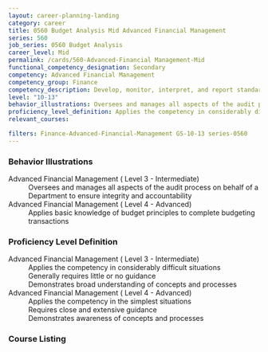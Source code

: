 ```yaml
---
layout: career-planning-landing
category: career
title: 0560 Budget Analysis Mid Advanced Financial Management
series: 560
job_series: 0560 Budget Analysis
career_level: Mid
permalink: /cards/560-Advanced-Financial Management-Mid
functional_competency_designation: Secondary
competency: Advanced Financial Management
competency_group: Finance
competency_description: Develop, monitor, interpret, and report standardized processes/operations to ensure transparency and compliance with financial statutory, regulatory, and leadership guidance with the intent of promoting effectiveness and accountability.
level: "10-13"
behavior_illustrations: Oversees and manages all aspects of the audit process on behalf of a Department to ensure integrity and accountability ? Applies basic knowledge of budget principles to complete budgeting transactions
proficiency_level_definition: Applies the competency in considerably difficult situations ? Generally requires little or no guidance ? Demonstrates broad understanding of concepts and processes ? Applies the competency in the simplest situations ? Requires close and extensive guidance ? Demonstrates awareness of concepts and processes
relevant_courses: 

filters: Finance-Advanced-Financial-Management GS-10-13 series-0560
---
```


<div class="desktop:grid-col-4 margin-y-205">
  <div class="border-top-05 bg-white padding-2 shadow-5 height-full members-hover border-1px border-gray-30 radius-lg">
  <h3>Behavior Illustrations</h3>
  <dl class="text-base"><dt>Advanced Financial Management ( Level 3 - Intermediate)</dt><dd>Oversees and manages all aspects of the audit process on behalf of a Department to ensure integrity and accountability</dd><dt>Advanced Financial Management ( Level 4 - Advanced)</dt><dd>Applies basic knowledge of budget principles to complete budgeting transactions</dd></dl>
  </div>
</div>
<div class="desktop:grid-col-4 margin-y-205">
<div class="border-top-05 bg-white padding-2 shadow-5 height-full members-hover border-1px border-gray-30 radius-lg">
  <h3>Proficiency Level Definition</h3>
  <dl class="text-base"><dt>Advanced Financial Management ( Level 3 - Intermediate)</dt><dd>Applies the competency in considerably difficult situations </dd><dd> Generally requires little or no guidance </dd><dd> Demonstrates broad understanding of concepts and processes</dd><dt>Advanced Financial Management ( Level 4 - Advanced)</dt><dd>Applies the competency in the simplest situations </dd><dd> Requires close and extensive guidance </dd><dd> Demonstrates awareness of concepts and processes</dd></dl>
  </div>
</div>
<div class="desktop:grid-col-4 margin-y-205">
<div class="border-top-05 bg-white padding-2 shadow-5 height-full members-hover border-1px border-gray-30 radius-lg">
  <h3>Course Listing</h3>
  <ul class="text-base">
  
  </ul>
  </div>
</div>